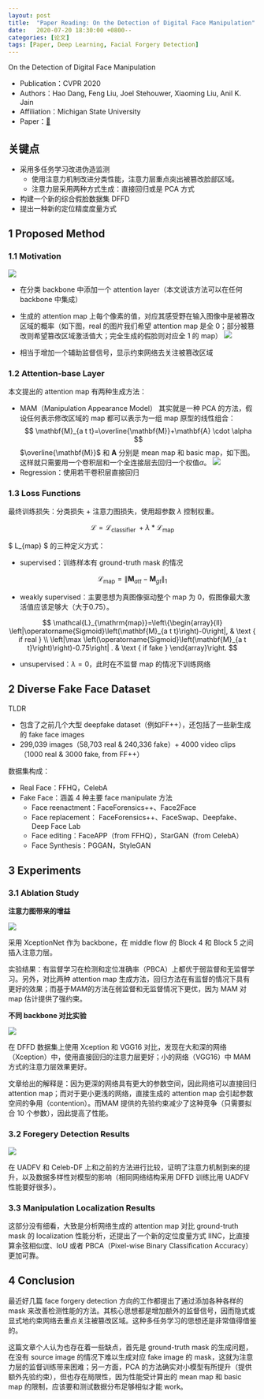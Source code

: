 ```yaml
---
layout: post
title:  "Paper Reading: On the Detection of Digital Face Manipulation"
date:   2020-07-20 18:30:00 +0800--
categories: [论文]
tags: [Paper, Deep Learning, Facial Forgery Detection]
---
```


On the Detection of Digital Face Manipulation

* Publication：CVPR 2020
* Authors：Hao Dang, Feng Liu, Joel Stehouwer, Xiaoming Liu, Anil K. Jain
* Affiliation：Michigan State University
* Paper：[🔗](https://arxiv.org/abs/1910.01717)

## 关键点

* 采用多任务学习改进伪造监测
    * 使用注意力机制改进分类性能，注意力层重点突出被篡改脸部区域。
    * 注意力层采用两种方式生成：直接回归或是 PCA 方式
* 构建一个新的综合假脸数据集 DFFD
* 提出一种新的定位精度度量方式

## 1 Proposed Method

### 1.1 Motivation

![](/imgs/20200720/1.jpg)

* 在分类 backbone 中添加一个 attention layer（本文说该方法可以在任何 backbone 中集成）
* 生成的 attention map 上每个像素的值，对应其感受野在输入图像中是被篡改区域的概率（如下图，real 的图片我们希望 attention map 是全 0；部分被篡改则希望篡改区域激活值大；完全生成的假脸则对应全 1 的 map）
    ![](/imgs/20200720/2.jpg)

* 相当于增加一个辅助监督信号，显示约束网络去关注被篡改区域

### 1.2 Attention-base Layer

本文提出的 attention map 有两种生成方法：

* MAM（Manipulation Appearance Model）
    其实就是一种 PCA 的方法，假设任何表示修改区域的 map 都可以表示为一组 map 原型的线性组合：
    $$
    \mathbf{M}_{a t t}=\overline{\mathbf{M}}+\mathbf{A} \cdot \alpha
    $$
    $\overline{\mathbf{M}}$ 和 $\mathbf{A}$ 分别是 mean map 和 basic map，如下图。这样就只需要用一个卷积层和一个全连接层去回归一个权值$\alpha$。
    ![](/imgs/20200720/3.jpg)
* Regression：使用若干卷积层直接回归

### 1.3 Loss Functions

最终训练损失：分类损失 + 注意力图损失，使用超参数 $\lambda$ 控制权重。

$$
\mathcal{L}=\mathcal{L}_{\text {classifier }}+\lambda * \mathcal{L}_{\text {map }}
$$

$ L_{map} $ 的三种定义方式：
* supervised：训练样本有 ground-truth mask 的情况

$$
\mathcal{L}_{\mathrm{map}}=\left\|\mathbf{M}_{a t t}-\mathbf{M}_{g t}\right\|_{1}
$$

* weakly supervised：主要思想为真图像驱动整个 map 为 0，假图像最大激活值应该足够大（大于0.75）。

$$
\mathcal{L}_{\mathrm{map}}=\left\{\begin{array}{ll}
\left|\operatorname{Sigmoid}\left(\mathbf{M}_{a t t}\right)-0\right|, & \text { if real } \\
\left|\max \left(\operatorname{Sigmoid}\left(\mathbf{M}_{a t t}\right)\right)-0.75\right| . & \text { if fake }
\end{array}\right.
$$

* unsupervised：$\lambda = 0$，此时在不监督 map 的情况下训练网络

## 2 Diverse Fake Face Dataset

TLDR
* 包含了之前几个大型 deepfake dataset（例如FF++），还包括了一些新生成的 fake face images
* 299,039 images（58,703 real & 240,336 fake）+ 4000 video clips（1000 real & 3000 fake, from FF++）

数据集构成：
* Real Face：FFHQ，CelebA
* Fake Face：涵盖 4 种主要 face manipulate 方法
    * Face reenactment：FaceForensics++、Face2Face
    * Face replacement： FaceForensics++、FaceSwap、Deepfake、Deep Face Lab
    * Face editing：FaceAPP（from FFHQ），StarGAN（from CelebA）
    * Face Synthesis：PGGAN，StyleGAN

## 3 Experiments

### 3.1 Ablation Study

**注意力图带来的增益**

![](/imgs/20200720/4.jpg)

采用 XceptionNet 作为 backbone，在 middle flow 的 Block 4 和 Block 5 之间插入注意力层。

实验结果：有监督学习在检测和定位准确率（PBCA）上都优于弱监督和无监督学习。另外，对比两种 attention map 生成方法，回归方法在有监督的情况下具有更好的效果；而基于MAM的方法在弱监督和无监督情况下更优，因为 MAM 对 map 估计提供了强约束。

**不同 backbone 对比实验**

![](/imgs/20200720/5.jpg)

在 DFFD 数据集上使用 Xception 和 VGG16 对比，发现在大和深的网络（Xception）中，使用直接回归的注意力层更好；小的网络（VGG16）中 MAM 方式的注意力层效果更好。

文章给出的解释是：因为更深的网络具有更大的参数空间，因此网络可以直接回归 attention map；而对于更小更浅的网络，直接生成的 attention map 会引起参数空间的争用（contention）。而MAM 提供的先验约束减少了这种竞争（只需要拟合 10 个参数），因此提高了性能。

### 3.2 Foregery Detection Results

![](/imgs/20200720/6.jpg)

在 UADFV 和 Celeb-DF 上和之前的方法进行比较，证明了注意力机制到来的提升，以及数据多样性对模型的影响（相同网络结构采用 DFFD 训练比用 UADFV 性能要好很多）。

### 3.3 Manipulation Localization Results

这部分没有细看，大致是分析网络生成的 attention map 对比 ground-truth mask 的 localization 性能分析，还提出了一个新的定位度量方式 IINC，比直接算余弦相似度、IoU 或者 PBCA（Pixel-wise Binary Classiﬁcation Accuracy）更加可靠。

## 4 Conclusion

最近好几篇 face forgery detection 方向的工作都提出了通过添加各种各样的 mask 来改善检测性能的方法。其核心思想都是增加额外的监督信号，因而隐式或显式地约束网络去重点关注被篡改区域。这种多任务学习的思想还是非常值得借鉴的。

这篇文章个人认为也存在着一些缺点，首先是 ground-truth mask 的生成问题，在没有 source image 的情况下难以生成对应 fake image 的 mask，这就为注意力层的监督训练带来困难；另一方面，PCA 的方法确实对小模型有所提升（提供额外先验约束），但也存在局限性，因为性能受计算出的 mean map 和 basic map 的限制，应该要和测试数据分布足够相似才能 work。


